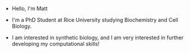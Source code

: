 - Hello, I'm Matt

- I'm a PhD Student at Rice University studying Biochemistry and Cell Biology.

- I am interested in synthetic biology, and I am very interested in further developing my computational skills!

